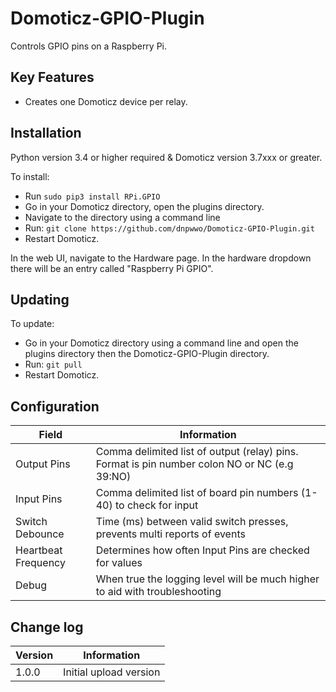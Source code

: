 # Domoticz-GPIO-Plugin

Controls GPIO pins on a Raspberry Pi.

## Key Features

* Creates one Domoticz device per relay.

## Installation

Python version 3.4 or higher required & Domoticz version 3.7xxx or greater.

To install:
* Run ```sudo pip3 install RPi.GPIO```
* Go in your Domoticz directory, open the plugins directory.
* Navigate to the directory using a command line
* Run: ```git clone https://github.com/dnpwwo/Domoticz-GPIO-Plugin.git```
* Restart Domoticz.

In the web UI, navigate to the Hardware page.  In the hardware dropdown there will be an entry called "Raspberry Pi GPIO".

## Updating

To update:
* Go in your Domoticz directory using a command line and open the plugins directory then the Domoticz-GPIO-Plugin directory.
* Run: ```git pull```
* Restart Domoticz.

## Configuration

| Field | Information|
| ----- | ---------- |
| Output Pins | Comma delimited list of output (relay) pins. Format is pin number colon NO or NC (e.g 39:NO) |
| Input Pins | Comma delimited list of board pin numbers (1-40) to check for input |
| Switch Debounce | Time (ms) between valid switch presses, prevents multi reports of events |
| Heartbeat Frequency | Determines how often Input Pins are checked for values |
| Debug | When true the logging level will be much higher to aid with troubleshooting |

## Change log

| Version | Information|
| ----- | ---------- |
| 1.0.0 | Initial upload version |
